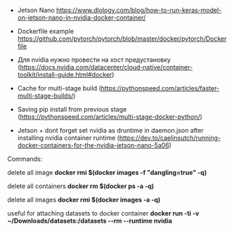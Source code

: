 - Jetson Nano https://www.dlology.com/blog/how-to-run-keras-model-on-jetson-nano-in-nvidia-docker-container/

- Dockerfile example https://github.com/pytorch/pytorch/blob/master/docker/pytorch/Dockerfile

- Для nvidia нужно провести на хост предустановку (https://docs.nvidia.com/datacenter/cloud-native/container-toolkit/install-guide.html#docker)

- Cache for multi-stage build (https://pythonspeed.com/articles/faster-multi-stage-builds/)

- Saving pip install from previous stage (https://pythonspeed.com/articles/multi-stage-docker-python/)

- Jetson + dont forget set nvidia as druntime in daemon.json after installing nvidia container runtime (https://dev.to/caelinsutch/running-docker-containers-for-the-nvidia-jetson-nano-5a06)

Commands:

delete all <none> image **docker rmi $(docker images -f "dangling=true" -q)**
  
delete all containers **docker rm $(docker ps -a -q)**

delete all images **docker rmi $(docker images -a -q)**

useful for attaching datasets to docker container **docker run -ti -v ~/Downloads/datasets:/datasets --rm --runtime nvidia <image>**

